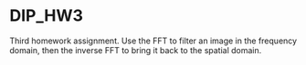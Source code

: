 # DIP_HW3
Third homework assignment. Use the FFT to filter an image in the frequency domain, then the inverse FFT to bring it back to the spatial domain.
